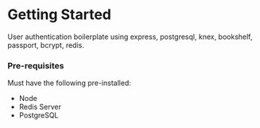 # Getting Started

User authentication boilerplate using express, postgresql, knex, bookshelf, passport, bcrypt, redis.

### Pre-requisites

Must have the following pre-installed:

* Node
* Redis Server
* PostgreSQL
